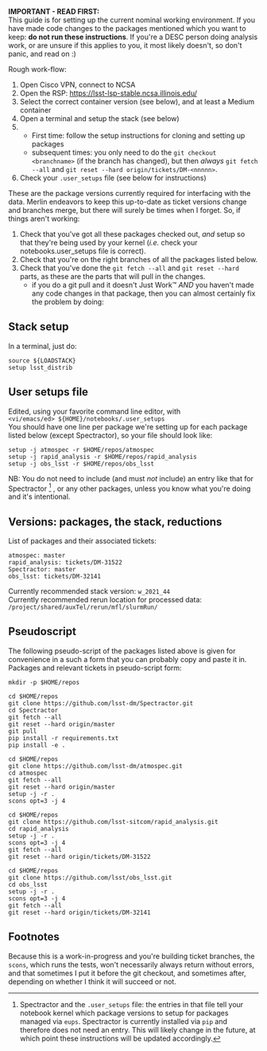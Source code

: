 **IMPORTANT - READ FIRST:**  
This guide is for setting up the current nominal working environment.
If you have made code changes to the packages mentioned which you want to keep: **do not run these instructions**.
If you're a DESC person doing analysis work, or are unsure if this applies to you, it most likely doesn't, so don't panic, and read on :)

Rough work-flow:
1. Open Cisco VPN, connect to NCSA
2. Open the RSP: https://lsst-lsp-stable.ncsa.illinois.edu/
3. Select the correct container version (see below), and at least a Medium container
4. Open a terminal and setup the stack (see below)
5. 
    * First time: follow the setup instructions for cloning and setting up packages
    * subsequent times: you only need to do the `git checkout <branchname>` (if the branch has changed), but then _always_ `git fetch --all` and `git reset --hard origin/tickets/DM-<nnnnn>`.
6. Check your `.user_setups` file (see below for instructions)

These are the package versions currently required for interfacing with the data.
Merlin endeavors to keep this up-to-date as ticket versions change and branches merge, but there will surely be times when I forget.
So, if things aren't working:

1. Check that you've got all these packages checked out, _and_ setup so that they're being used by your kernel (_i.e._ check your notebooks.user_setups file is correct).
2. Check that you're on the right branches of all the packages listed below.
3. Check that you've done the `git fetch --all` and `git reset --hard` parts, as these are the parts that will pull in the changes.
    - if you do a git pull and it doesn't Just Work™ *AND* you haven't made any code changes in that package, then you can almost certainly fix the problem by doing:

Stack setup
-----------
In a terminal, just do:
```
source ${LOADSTACK}
setup lsst_distrib
```

User setups file
----------------
Edited, using your favorite command line editor, with  
`<vi/emacs/ed> ${HOME}/notebooks/.user_setups`  
You should have one line per package we're setting up for each package listed below (except Spectractor), so your file should look like:
```
setup -j atmospec -r $HOME/repos/atmospec
setup -j rapid_analysis -r $HOME/repos/rapid_analysis
setup -j obs_lsst -r $HOME/repos/obs_lsst
```
NB: You do not need to include (and must _not_ include) an entry like that for Spectractor [^1] , or any other packages, unless you know what you're doing and it's intentional.

Versions: packages, the stack, reductions
-----------------------------------------
List of packages and their associated tickets:  
```
atmospec: master
rapid_analysis: tickets/DM-31522
Spectractor: master
obs_lsst: tickets/DM-32141
```
Currently recommended stack version: `w_2021_44`  
Currently recommended rerun location for processed data: `/project/shared/auxTel/rerun/mfl/slurmRun/`


Pseudoscript
------------

The following pseudo-script of the packages listed above is given for convenience in a such a form that you can probably copy and paste it in.
Packages and relevant tickets in pseudo-script form:

```
mkdir -p $HOME/repos

cd $HOME/repos
git clone https://github.com/lsst-dm/Spectractor.git
cd Spectractor
git fetch --all
git reset --hard origin/master
git pull
pip install -r requirements.txt
pip install -e .

cd $HOME/repos
git clone https://github.com/lsst-dm/atmospec.git
cd atmospec
git fetch --all
git reset --hard origin/master
setup -j -r .
scons opt=3 -j 4

cd $HOME/repos
git clone https://github.com/lsst-sitcom/rapid_analysis.git
cd rapid_analysis
setup -j -r .
scons opt=3 -j 4
git fetch --all
git reset --hard origin/tickets/DM-31522

cd $HOME/repos
git clone https://github.com/lsst/obs_lsst.git
cd obs_lsst
setup -j -r .
scons opt=3 -j 4
git fetch --all
git reset --hard origin/tickets/DM-32141
```

Footnotes
---------
[^1]: Spectractor and the `.user_setups` file: the entries in that file tell your notebook kernel which package versions to setup for packages managed via `eups`. Spectractor is currently installed via `pip` and therefore does not need an entry. This will likely change in the future, at which point these instructions will be updated accordingly.

Because this is a work-in-progress and you're building ticket branches, the `scons`, which runs the tests, won't necessarily always return without errors, and that sometimes I put it before the git checkout, and sometimes after, depending on whether I think it will succeed or not.
